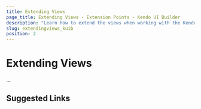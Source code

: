 ```yaml
---
title: Extending Views
page_title: Extending Views - Extension Points - Kendo UI Builder
description: "Learn how to extend the views when working with the Kendo UI Builder tool for creating and managing Angular and AngularJS-based web applications."
slug: extendingviews_kuib
position: 2
---
```


# Extending Views

...

## Suggested Links

